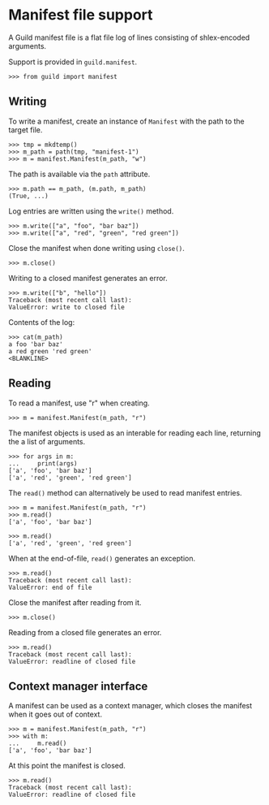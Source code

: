# Manifest file support

A Guild manifest file is a flat file log of lines consisting of
shlex-encoded arguments.

Support is provided in `guild.manifest`.

    >>> from guild import manifest

## Writing

To write a manifest, create an instance of `Manifest` with the path to
the target file.

    >>> tmp = mkdtemp()
    >>> m_path = path(tmp, "manifest-1")
    >>> m = manifest.Manifest(m_path, "w")

The path is available via the `path` attribute.

    >>> m.path == m_path, (m.path, m_path)
    (True, ...)

Log entries are written using the `write()` method.

    >>> m.write(["a", "foo", "bar baz"])
    >>> m.write(["a", "red", "green", "red green"])

Close the manifest when done writing using `close()`.

    >>> m.close()

Writing to a closed manifest generates an error.

    >>> m.write(["b", "hello"])
    Traceback (most recent call last):
    ValueError: write to closed file

Contents of the log:

    >>> cat(m_path)
    a foo 'bar baz'
    a red green 'red green'
    <BLANKLINE>

## Reading

To read a manifest, use "r" when creating.

    >>> m = manifest.Manifest(m_path, "r")

The manifest objects is used as an interable for reading each line,
returning the a list of arguments.

    >>> for args in m:
    ...     print(args)
    ['a', 'foo', 'bar baz']
    ['a', 'red', 'green', 'red green']

The `read()` method can alternatively be used to read manifest
entries.

    >>> m = manifest.Manifest(m_path, "r")
    >>> m.read()
    ['a', 'foo', 'bar baz']

    >>> m.read()
    ['a', 'red', 'green', 'red green']

When at the end-of-file, `read()` generates an exception.

    >>> m.read()
    Traceback (most recent call last):
    ValueError: end of file

Close the manifest after reading from it.

    >>> m.close()

Reading from a closed file generates an error.

    >>> m.read()
    Traceback (most recent call last):
    ValueError: readline of closed file

## Context manager interface

A manifest can be used as a context manager, which closes the manifest
when it goes out of context.

    >>> m = manifest.Manifest(m_path, "r")
    >>> with m:
    ...     m.read()
    ['a', 'foo', 'bar baz']

At this point the manifest is closed.

    >>> m.read()
    Traceback (most recent call last):
    ValueError: readline of closed file
